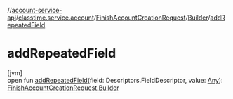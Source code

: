 //[account-service-api](../../../../index.md)/[classtime.service.account](../../index.md)/[FinishAccountCreationRequest](../index.md)/[Builder](index.md)/[addRepeatedField](add-repeated-field.md)

# addRepeatedField

[jvm]\
open fun [addRepeatedField](add-repeated-field.md)(field: Descriptors.FieldDescriptor, value: [Any](https://kotlinlang.org/api/latest/jvm/stdlib/kotlin/-any/index.html)): [FinishAccountCreationRequest.Builder](index.md)
